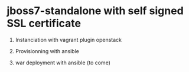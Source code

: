 jboss7-standalone with self signed SSL certificate
========================

 
1. Instanciation with vagrant plugin openstack

2. Provisionning with ansible

3. war deployment with ansible (to come) 
